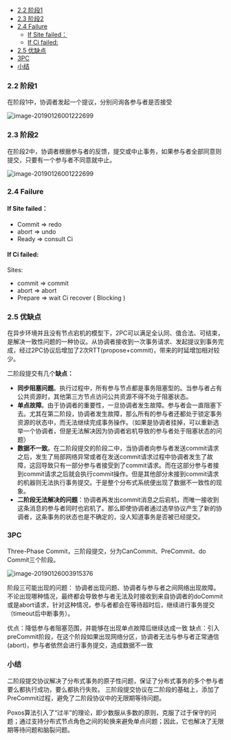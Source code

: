 - [2.2 阶段1](#22-%E9%98%B6%E6%AE%B51)
- [2.3 阶段2](#23-%E9%98%B6%E6%AE%B52)
- [2.4 Failure](#24-failure)
  - [If Site failed：](#if-site-failed)
  - [If Ci failed:](#if-ci-failed)
- [2.5 优缺点](#25-%E4%BC%98%E7%BC%BA%E7%82%B9)
- [3PC](#3pc)
- [小结](#%E5%B0%8F%E7%BB%93)
### 2.2 阶段1

在阶段1中，协调者发起一个提议，分别问询各参与者是否接受

 ![image-20190126001222699](https://www.hollischuang.com/wp-content/uploads/2015/12/success.png)




### 2.3 阶段2

在阶段2中，协调者根据参与者的反馈，提交或中止事务，如果参与者全部同意则提交，只要有一个参与者不同意就中止。

![image-20190126001222699](https://www.hollischuang.com/wp-content/uploads/2015/12/fail.png)



### 2.4 Failure

#### If Site failed：

- Commit => redo
- abort => undo
- Ready => consult Ci

#### If Ci failed:

Sites:

- commit => commit
- abort => abort
- Prepare => wait Ci recover ( Blocking )

### 2.5 优缺点

在异步环境并且没有节点宕机的模型下，2PC可以满足全认同、值合法、可结束，是解决一致性问题的一种协议。从协调者接收到一次事务请求、发起提议到事务完成，经过2PC协议后增加了2次RTT(propose+commit)，带来的时延增加相对较少。

二阶段提交有几个**缺点：**

- **同步阻塞问题**。执行过程中，所有参与节点都是事务阻塞型的。当参与者占有公共资源时，其他第三方节点访问公共资源不得不处于阻塞状态。
- **单点故障**。由于协调者的重要性，一旦协调者发生故障。参与者会一直阻塞下去。尤其在第二阶段，协调者发生故障，那么所有的参与者还都处于锁定事务资源的状态中，而无法继续完成事务操作。（如果是协调者挂掉，可以重新选举一个协调者，但是无法解决因为协调者宕机导致的参与者处于阻塞状态的问题）
- **数据不一致**。在二阶段提交的阶段二中，当协调者向参与者发送commit请求之后，发生了局部网络异常或者在发送commit请求过程中协调者发生了故障，这回导致只有一部分参与者接受到了commit请求。而在这部分参与者接到commit请求之后就会执行commit操作。但是其他部分未接到commit请求的机器则无法执行事务提交。于是整个分布式系统便出现了数据不一致性的现象。
- **二阶段无法解决的问题**：协调者再发出commit消息之后宕机，而唯一接收到这条消息的参与者同时也宕机了。那么即使协调者通过选举协议产生了新的协调者，这条事务的状态也是不确定的，没人知道事务是否被已经提交。

### 3PC

Three-Phase Commit，三阶段提交，分为CanCommit、PreCommit、do Commit三个阶段。

![image-20190126003915376](https://static.oschina.net/uploads/space/2016/1206/215333_yPWJ_159239.png)



阶段三可能出现的问题：
协调者出现问题、协调者与参与者之间网络出现故障。不论出现哪种情况，最终都会导致参与者无法及时接收到来自协调者的doCommit或是abort请求，针对这种情况，参与者都会在等待超时后，继续进行事务提交（timeout后中断事务）。

优点：降低参与者阻塞范围，并能够在出现单点故障后继续达成一致
缺点：引入preCommit阶段，在这个阶段如果出现网络分区，协调者无法与参与者正常通信(abort)，参与者依然会进行事务提交，造成数据不一致

### 小结

二阶段提交协议解决了分布式事务的原子性问题，保证了分布式事务的多个参与者要么都执行成功，要么都执行失败。
三阶段提交协议在二阶段的基础上，添加了PreCommit过程，避免了二阶段协议中的无限期等待问题。

Poxos算法引入了“过半”的理论，即少数服从多数的原则，克服了过于保守的问题；通过支持分布式节点角色之间的轮换来避免单点问题；因此，它也解决了无限期等待问题和脑裂问题。

